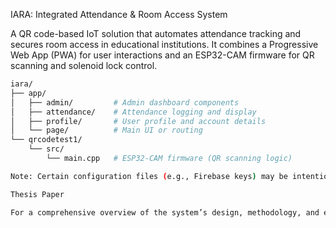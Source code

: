 IARA: Integrated Attendance & Room Access System

A QR code-based IoT solution that automates attendance tracking and secures room access in educational institutions. It combines a Progressive Web App (PWA) for user interactions and an ESP32-CAM firmware for QR scanning and solenoid lock control.


```bash
iara/
├── app/
│   ├── admin/         # Admin dashboard components
│   ├── attendance/    # Attendance logging and display
│   ├── profile/       # User profile and account details
│   └── page/          # Main UI or routing
└── qrcodetest1/
    └── src/
        └── main.cpp   # ESP32-CAM firmware (QR scanning logic)

Note: Certain configuration files (e.g., Firebase keys) may be intentionally missing and must be provided separately.

Thesis Paper

For a comprehensive overview of the system’s design, methodology, and evaluation, please refer to the [Thesis Document](https://docs.google.com/document/d/100LYfCMeaMxzbtgm6SQikcMHMUZzHtNrxQ6-6_-wNYI/edit?tab=t.0).

